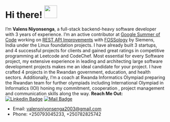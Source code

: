 # Hi there! <img src="https://raw.githubusercontent.com/MartinHeinz/MartinHeinz/master/wave.gif" width="40px">

I’m **Valens Niyonsenga**, a full-stack backend-heavy software developer with 3 years of experience. I’m an active contributor at [Google Summer of Code](https://summerofcode.withgoogle.com/) working on [REST API Improvements](https://summerofcode.withgoogle.com/programs/2024/projects/0oTx6AYV) with [FOSSology](https://www.fossology.org/) by Siemens, India under the Linux foundation projects.  I have already built 3 startups, and 4 successful projects for clients and gained great ratings in competitive programming at Leetcode and CodeChef. Most essential for every Software project, my extensive experience in leading and architecting large software development projects makes me an ideal candidate for your project. I have crafted 4 projects in the Rwandan government, education, and health sectors. Additionally, I’m a coach at Rwanda Informatics Olympiad preparing the Rwandan team for further olympiads including International Olympiad in Informatics (IOI) honing my commitment, cooperation , project management and communication skills along the way.
**Reach Me Out:<br>**
[![Linkedin Badge](https://img.shields.io/badge/-valens200-0e76a8?style=flat&labelColor=0e76a8&logo=linkedin&logoColor=white)](https://www.linkedin.com/in/valens-niyonsenga-947440228/)  [![Mail Badge](https://img.shields.io/badge/-valens200-c0392b?style=flat&labelColor=c0392b&logo=gmail&logoColor=white)](mailto:valensniyonsenga2003@gmail.com)

- Email: [valensniyonsenga2003@gmail.com](mailto:valensniyonsenga2003@gmail.com)<br>
- Phone: +250793045233, +250782825742
